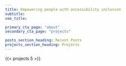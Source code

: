 ```yaml
---
title: Empowering people with accessibility inclusion
subtitle: 
seo_title:

primary_cta_page: "about"
secondary_cta_page: "projects"

posts_section_heading: Recent Posts
projects_section_heading: Projects
---
```


{{< projects 5 >}}
